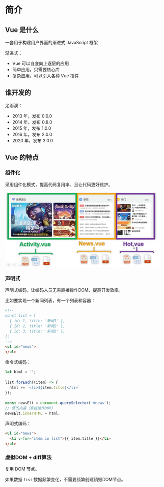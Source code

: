 # 简介

## Vue 是什么

一套用于构建用户界面的渐进式 JavaScript 框架

渐进式：

* Vue 可以自底向上逐层的应用
* 简单应用，只需要核心库
* 复杂应用，可以引入各种 Vue 插件

## 谁开发的

尤雨溪：

* 2013 年，发布 0.6.0
* 2014 年，发布 0.8.0
* 2015 年，发布 1.0.0
* 2016 年，发布 2.0.0
* 2020 年，发布 3.0.0

## Vue 的特点

### 组件化

采用组件化模式，提高代码复用率、且让代码更好维护。

![./images/01_component.png](./images/01_component.png)

### 声明式

声明式编码，让编码人员无需直接操作DOM，提高开发效率。

比如要实现一个新闻列表，有一个列表和容器：

```html
<!--
const list = [
  { id: 1, title: '新闻1' },
  { id: 2, title: '新闻2' },
  { id: 3, title: '新闻3' },
];
-->
<ul id="news">
</ul>
```

命令式编码：

```javascript
let html = '';

list.forEach((item) => {
  html += `<li>${item.title}</li>`
});

const newsElt = document.querySelector('#news');
// 修改内容（亲自操作DOM）
newsElt.innerHTML = html;
```

声明式编码：

```html
<ul id="news">
  <li v-for="item in list">{{ item.title }}</li>
</ul>
```

### 虚拟DOM + diff算法

复用 DOM 节点。

如果数据 `list` 数据频繁变化，不需要频繁创建销毁DOM节点。